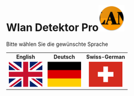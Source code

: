# Wlan Detektor Pro<img src="./app/src/main/res/mipmap-xxhdpi/ic_launcher.png" height=70 alt="WLAN Detektor Pro" />
<p>Bitte wählen Sie die gewünschte Sprache</p>
<table border="0">
  <tr>
    <td align=center><b>English</b></td>
    <td align=center><b>Deutsch</b></td>
    <td align=center><b>Swiss-German</b></td>
    </tr>
  <tr>
    <td align=center><a href="README_ENGLISH.md"><img src="app/src/main/assets/github/github_flag_gb-eng.svg" width="90"/></a></td>
    <td align=center><a href="README_GERMAN.md"><img src="app/src/main/assets/github/github_flag_germany.svg" width="90"/></a></td>
    <td align=center><a href="README_SWISS_GERMAN.md"><img src="/app/src/main/assets/github/github_flag_switzerland.svg" width="90"/></a></td>
  </tr>
</table>
